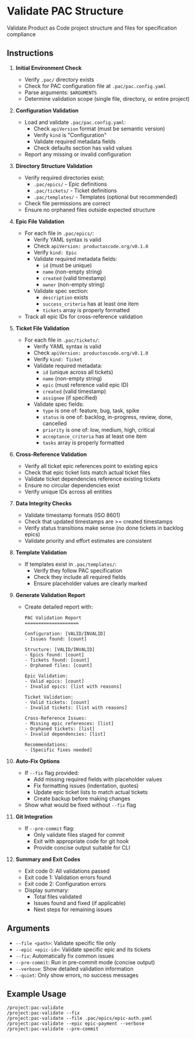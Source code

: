 # Validate PAC Structure

Validate Product as Code project structure and files for specification compliance

## Instructions

1. **Initial Environment Check**
   - Verify `.pac/` directory exists
   - Check for PAC configuration file at `.pac/pac.config.yaml`
   - Parse arguments: `$ARGUMENTS`
   - Determine validation scope (single file, directory, or entire project)

2. **Configuration Validation**
   - Load and validate `.pac/pac.config.yaml`:
     - Check `apiVersion` format (must be semantic version)
     - Verify `kind` is "Configuration"
     - Validate required metadata fields
     - Check defaults section has valid values
   - Report any missing or invalid configuration

3. **Directory Structure Validation**
   - Verify required directories exist:
     - `.pac/epics/` - Epic definitions
     - `.pac/tickets/` - Ticket definitions
     - `.pac/templates/` - Templates (optional but recommended)
   - Check file permissions are correct
   - Ensure no orphaned files outside expected structure

4. **Epic File Validation**
   - For each file in `.pac/epics/`:
     - Verify YAML syntax is valid
     - Check `apiVersion: productascode.org/v0.1.0`
     - Verify `kind: Epic`
     - Validate required metadata fields:
       - `id` (must be unique)
       - `name` (non-empty string)
       - `created` (valid timestamp)
       - `owner` (non-empty string)
     - Validate spec section:
       - `description` exists
       - `success_criteria` has at least one item
       - `tickets` array is properly formatted
   - Track all epic IDs for cross-reference validation

5. **Ticket File Validation**
   - For each file in `.pac/tickets/`:
     - Verify YAML syntax is valid
     - Check `apiVersion: productascode.org/v0.1.0`
     - Verify `kind: Ticket`
     - Validate required metadata:
       - `id` (unique across all tickets)
       - `name` (non-empty string)
       - `epic` (must reference valid epic ID)
       - `created` (valid timestamp)
       - `assignee` (if specified)
     - Validate spec fields:
       - `type` is one of: feature, bug, task, spike
       - `status` is one of: backlog, in-progress, review, done, cancelled
       - `priority` is one of: low, medium, high, critical
       - `acceptance_criteria` has at least one item
       - `tasks` array is properly formatted

6. **Cross-Reference Validation**
   - Verify all ticket epic references point to existing epics
   - Check that epic ticket lists match actual ticket files
   - Validate ticket dependencies reference existing tickets
   - Ensure no circular dependencies exist
   - Verify unique IDs across all entities

7. **Data Integrity Checks**
   - Validate timestamp formats (ISO 8601)
   - Check that updated timestamps are >= created timestamps
   - Verify status transitions make sense (no done tickets in backlog epics)
   - Validate priority and effort estimates are consistent

8. **Template Validation**
   - If templates exist in `.pac/templates/`:
     - Verify they follow PAC specification
     - Check they include all required fields
     - Ensure placeholder values are clearly marked

9. **Generate Validation Report**
   - Create detailed report with:
     ```
     PAC Validation Report
     ====================
     
     Configuration: [VALID/INVALID]
     - Issues found: [count]
     
     Structure: [VALID/INVALID]
     - Epics found: [count]
     - Tickets found: [count]
     - Orphaned files: [count]
     
     Epic Validation:
     - Valid epics: [count]
     - Invalid epics: [list with reasons]
     
     Ticket Validation:
     - Valid tickets: [count]
     - Invalid tickets: [list with reasons]
     
     Cross-Reference Issues:
     - Missing epic references: [list]
     - Orphaned tickets: [list]
     - Invalid dependencies: [list]
     
     Recommendations:
     - [Specific fixes needed]
     ```

10. **Auto-Fix Options**
    - If `--fix` flag provided:
      - Add missing required fields with placeholder values
      - Fix formatting issues (indentation, quotes)
      - Update epic ticket lists to match actual tickets
      - Create backup before making changes
    - Show what would be fixed without `--fix` flag

11. **Git Integration**
    - If `--pre-commit` flag:
      - Only validate files staged for commit
      - Exit with appropriate code for git hook
      - Provide concise output suitable for CLI

12. **Summary and Exit Codes**
    - Exit code 0: All validations passed
    - Exit code 1: Validation errors found
    - Exit code 2: Configuration errors
    - Display summary:
      - Total files validated
      - Issues found and fixed (if applicable)
      - Next steps for remaining issues

## Arguments

- `--file <path>`: Validate specific file only
- `--epic <epic-id>`: Validate specific epic and its tickets
- `--fix`: Automatically fix common issues
- `--pre-commit`: Run in pre-commit mode (concise output)
- `--verbose`: Show detailed validation information
- `--quiet`: Only show errors, no success messages

## Example Usage

```
/project:pac-validate
/project:pac-validate --fix
/project:pac-validate --file .pac/epics/epic-auth.yaml
/project:pac-validate --epic epic-payment --verbose
/project:pac-validate --pre-commit
```